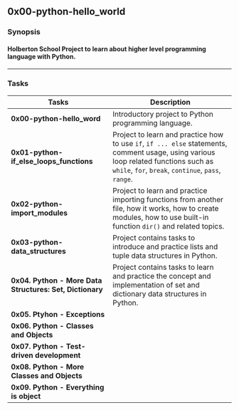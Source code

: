 ## 0x00-python-hello_world
### Synopsis
#### Holberton School Project to learn about higher level programming language with Python.
--------------
### Tasks
| Tasks | Description |
| -------- | ----------- |
|**0x00-python-hello_word**| Introductory project to Python programming language. |
|**0x01-python-if_else_loops_functions**| Project to learn and practice how to use `if`, `if ... else` statements, comment usage, using various loop related functions such as `while`, `for`, `break`, `continue`, `pass`, `range`.|
|**0x02-python-import_modules**| Project to learn and practice importing functions from another file, how it works, how to create modules, how to use built-in function `dir()` and related topics.|
|**0x03-python-data_structures**| Project contains tasks to introduce and practice lists and tuple data structures in Python.|
|**0x04. Python - More Data Structures: Set, Dictionary**| Project contains tasks to learn and practice the concept and implementation of set and dictionary data structures in Python.|
|**0x05. Ptyhon - Exceptions**| 
|**0x06. Python - Classes and Objects**|
|**0x07. Python - Test-driven development**|
|**0x08. Python - More Classes and Objects**|
|**0x09. Python - Everything is object**|
